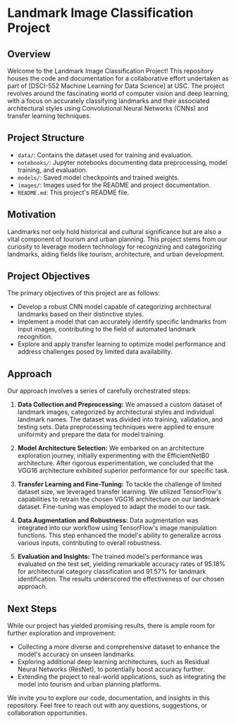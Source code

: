 # Landmark Image Classification Project

## Overview

Welcome to the Landmark Image Classification Project! This repository houses the code and documentation for a collaborative effort undertaken as part of [DSCI-552 Machine Learning for Data Science] at USC. The project revolves around the fascinating world of computer vision and deep learning, with a focus on accurately classifying landmarks and their associated architectural styles using Convolutional Neural Networks (CNNs) and transfer learning techniques.

## Project Structure

- `data/`: Contains the dataset used for training and evaluation.
- `notebooks/`: Jupyter notebooks documenting data preprocessing, model training, and evaluation.
- `models/`: Saved model checkpoints and trained weights.
- `images/`: Images used for the README and project documentation.
- `README.md`: This project's README file.


## Motivation

Landmarks not only hold historical and cultural significance but are also a vital component of tourism and urban planning. This project stems from our curiosity to leverage modern technology for recognizing and categorizing landmarks, aiding fields like tourism, architecture, and urban development.

## Project Objectives

The primary objectives of this project are as follows:

- Develop a robust CNN model capable of categorizing architectural landmarks based on their distinctive styles.
- Implement a model that can accurately identify specific landmarks from input images, contributing to the field of automated landmark recognition.
- Explore and apply transfer learning to optimize model performance and address challenges posed by limited data availability.

## Approach

Our approach involves a series of carefully orchestrated steps:

1. **Data Collection and Preprocessing:** We amassed a custom dataset of landmark images, categorized by architectural styles and individual landmark names. The dataset was divided into training, validation, and testing sets. Data preprocessing techniques were applied to ensure uniformity and prepare the data for model training.

2. **Model Architecture Selection:** We embarked on an architecture exploration journey, initially experimenting with the EfficientNetB0 architecture. After rigorous experimentation, we concluded that the VGG16 architecture exhibited superior performance for our specific task.

3. **Transfer Learning and Fine-Tuning:** To tackle the challenge of limited dataset size, we leveraged transfer learning. We utilized TensorFlow's capabilities to retrain the chosen VGG16 architecture on our landmark dataset. Fine-tuning was employed to adapt the model to our task.

4. **Data Augmentation and Robustness:** Data augmentation was integrated into our workflow using TensorFlow's image manipulation functions. This step enhanced the model's ability to generalize across various inputs, contributing to overall robustness.

5. **Evaluation and Insights:** The trained model's performance was evaluated on the test set, yielding remarkable accuracy rates of 95.18% for architectural category classification and 91.57% for landmark identification. The results underscored the effectiveness of our chosen approach.

## Next Steps

While our project has yielded promising results, there is ample room for further exploration and improvement:

- Collecting a more diverse and comprehensive dataset to enhance the model's accuracy on unseen landmarks.
- Exploring additional deep learning architectures, such as Residual Neural Networks (ResNet), to potentially boost accuracy further.
- Extending the project to real-world applications, such as integrating the model into tourism and urban planning platforms.

We invite you to explore our code, documentation, and insights in this repository. Feel free to reach out with any questions, suggestions, or collaboration opportunities.

